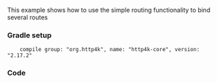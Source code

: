 This example shows how to use the simple routing functionality to bind several routes

### Gradle setup
```
    compile group: "org.http4k", name: "http4k-core", version: "2.17.2"
```

### Code
<script src="http://gist-it.appspot.com/https://github.com/http4k/http4k/blob/master/src/docs/cookbook/simple_routing/example.kt"></script>
